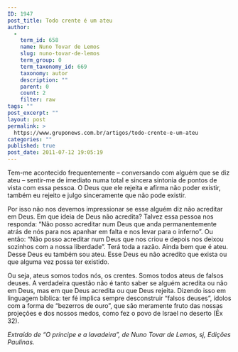 ```yaml
---
ID: 1947
post_title: Todo crente é um ateu
author:
  - 
    term_id: 658
    name: Nuno Tovar de Lemos
    slug: nuno-tovar-de-lemos
    term_group: 0
    term_taxonomy_id: 669
    taxonomy: autor
    description: ""
    parent: 0
    count: 2
    filter: raw
tags: ""
post_excerpt: ""
layout: post
permalink: >
  https://www.gruponews.com.br/artigos/todo-crente-e-um-ateu
categories: ""
published: true
post_date: 2011-07-12 19:05:19
---
```

Tem-me acontecido frequentemente – conversando com alguém que se diz ateu – sentir-me de imediato numa total e sincera sintonia de pontos de vista com essa pessoa. O Deus que ele rejeita e afirma não poder existir, também eu rejeito e julgo sinceramente que não pode existir.

Por isso não nos devemos impressionar se esse alguém diz não acreditar em Deus. Em que ideia de Deus não acredita? Talvez essa pessoa nos responda: “Não posso acreditar num Deus que anda permanentemente atrás de nós para nos apanhar em falta e nos levar para o inferno”. Ou então: “Não posso acreditar num Deus que nos criou e depois nos deixou sozinhos com a nossa liberdade”. Terá toda a razão. Ainda bem que é ateu. Desse Deus eu também sou ateu. Esse Deus eu não acredito que exista ou que alguma vez possa ter existido.

Ou seja, ateus somos todos nós, os crentes. Somos todos ateus de falsos deuses. A verdadeira questão não é tanto saber se alguém acredita ou não em Deus, mas em que Deus acredita ou que Deus rejeita. Dizendo isso em linguagem bíblica: ter fé implica sempre desconstruir “falsos deuses”, ídolos com a forma de “bezerros de ouro”, que são meramente fruto das nossas projeções e dos nossos medos, como fez o povo de Israel no deserto (Êx 32).

<em>Extraído de “O príncipe e a lavadeira”, de Nuno Tovar de Lemos, sj, Edições Paulinas.</em>